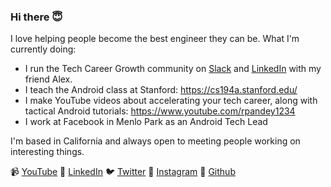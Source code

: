 ### Hi there 😇

I love helping people become the best engineer they can be. What I'm currently doing: 
- I run the Tech Career Growth community on [Slack](https://join.slack.com/t/techcareergrowth/shared_invite/zt-lt2tbjcn-LOAVIDuGPI~nkuc4woHDLg) and [LinkedIn](https://www.linkedin.com/company/techcareergrowth/) with my friend Alex.
- I teach the Android class at Stanford: https://cs194a.stanford.edu/
- I make YouTube videos about accelerating your tech career, along with tactical Android tutorials: https://www.youtube.com/rpandey1234
- I work at Facebook in Menlo Park as an Android Tech Lead

I'm based in California and always open to meeting people working on interesting things. 

📹  [YouTube](https://www.youtube.com/c/RahulPandeyRkp)
📝  [LinkedIn](https://www.linkedin.com/in/rpandey1234/) 
🐦  [Twitter](https://twitter.com/rpandey1234) 
📸  [Instagram](https://www.instagram.com/rpandey1234/)
📂  [Github](https://github.com/rpandey1234/)
